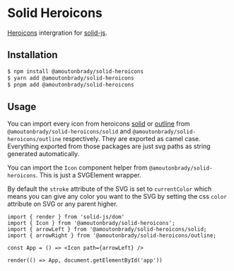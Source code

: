 # Solid Heroicons

[Heroicons](https://github.com/tailwindlabs/heroicons) intergration for [solid-js](https://github.com/ryansolid/solid).

## Installation

```bash
$ npm install @amoutonbrady/solid-heroicons
$ yarn add @amoutonbrady/solid-heroicons
$ pnpm add @amoutonbrady/solid-heroicons
```

## Usage

You can import every icon from heroicons [solid](https://github.com/tailwindlabs/heroicons/tree/master/solid) or [outline](https://github.com/tailwindlabs/heroicons/tree/master/outline) from `@amoutonbrady/solid-heroicons/solid` and `@amoutonbrady/solid-heroicons/outline` respectively. They are exported as camel case. Everything exported from those packages are just svg paths as string generated automatically.

You can import the `Icon` component helper from `@amoutonbrady/solid-heroicons`. This is just a SVGElement wrapper.

By default the `stroke` attribute of the SVG is set to `currentColor` which means you can give any color you want to the SVG by setting the css `color` attribute on SVG or any parent higher.

```tsx
import { render } from 'solid-js/dom'
import { Icon } from '@amoutonbrady/solid-heroicons';
import { arrowLeft } from '@amoutonbrady/solid-heroicons/solid;
import { arrowRight } from '@amoutonbrady/solid-heroicons/outline;

const App = () => <Icon path={arrowLeft} />

render(() => App, document.getElementById('app'))
```
